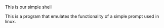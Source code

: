 This is our simple shell

This is a program that emulates the functionality of a simple prompt used in linux.